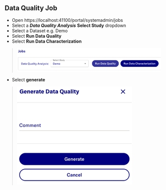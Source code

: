 ## Data Quality Job
- Open https://localhost:41100/portal/systemadmin/jobs
- Select a ***Data Quality Analysis*** **Select Study** dropdown
- Select a Dataset e.g. Demo
- Select **Run Data Quality**
- Select **Run Data Characterization**

> ![](../images/dqd/dqd-jobs.png)

- Select **generate**
> ![](../images/dqd/dqd-generate.png)